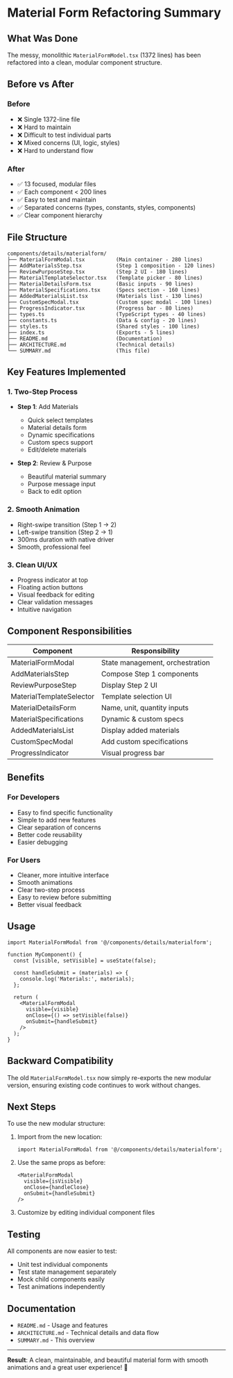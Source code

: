 # Material Form Refactoring Summary

## What Was Done

The messy, monolithic `MaterialFormModel.tsx` (1372 lines) has been refactored into a clean, modular component structure.

## Before vs After

### Before
- ❌ Single 1372-line file
- ❌ Hard to maintain
- ❌ Difficult to test individual parts
- ❌ Mixed concerns (UI, logic, styles)
- ❌ Hard to understand flow

### After
- ✅ 13 focused, modular files
- ✅ Each component < 200 lines
- ✅ Easy to test and maintain
- ✅ Separated concerns (types, constants, styles, components)
- ✅ Clear component hierarchy

## File Structure

```
components/details/materialform/
├── MaterialFormModal.tsx          (Main container - 280 lines)
├── AddMaterialsStep.tsx           (Step 1 composition - 120 lines)
├── ReviewPurposeStep.tsx          (Step 2 UI - 180 lines)
├── MaterialTemplateSelector.tsx   (Template picker - 80 lines)
├── MaterialDetailsForm.tsx        (Basic inputs - 90 lines)
├── MaterialSpecifications.tsx     (Specs section - 160 lines)
├── AddedMaterialsList.tsx         (Materials list - 130 lines)
├── CustomSpecModal.tsx            (Custom spec modal - 100 lines)
├── ProgressIndicator.tsx          (Progress bar - 80 lines)
├── types.ts                       (TypeScript types - 40 lines)
├── constants.ts                   (Data & config - 20 lines)
├── styles.ts                      (Shared styles - 100 lines)
├── index.ts                       (Exports - 5 lines)
├── README.md                      (Documentation)
├── ARCHITECTURE.md                (Technical details)
└── SUMMARY.md                     (This file)
```

## Key Features Implemented

### 1. Two-Step Process
- **Step 1**: Add Materials
  - Quick select templates
  - Material details form
  - Dynamic specifications
  - Custom specs support
  - Edit/delete materials
  
- **Step 2**: Review & Purpose
  - Beautiful material summary
  - Purpose message input
  - Back to edit option

### 2. Smooth Animation
- Right-swipe transition (Step 1 → 2)
- Left-swipe transition (Step 2 → 1)
- 300ms duration with native driver
- Smooth, professional feel

### 3. Clean UI/UX
- Progress indicator at top
- Floating action buttons
- Visual feedback for editing
- Clear validation messages
- Intuitive navigation

## Component Responsibilities

| Component | Responsibility |
|-----------|---------------|
| MaterialFormModal | State management, orchestration |
| AddMaterialsStep | Compose Step 1 components |
| ReviewPurposeStep | Display Step 2 UI |
| MaterialTemplateSelector | Template selection UI |
| MaterialDetailsForm | Name, unit, quantity inputs |
| MaterialSpecifications | Dynamic & custom specs |
| AddedMaterialsList | Display added materials |
| CustomSpecModal | Add custom specifications |
| ProgressIndicator | Visual progress bar |

## Benefits

### For Developers
- Easy to find specific functionality
- Simple to add new features
- Clear separation of concerns
- Better code reusability
- Easier debugging

### For Users
- Cleaner, more intuitive interface
- Smooth animations
- Clear two-step process
- Easy to review before submitting
- Better visual feedback

## Usage

```tsx
import MaterialFormModal from '@/components/details/materialform';

function MyComponent() {
  const [visible, setVisible] = useState(false);

  const handleSubmit = (materials) => {
    console.log('Materials:', materials);
  };

  return (
    <MaterialFormModal
      visible={visible}
      onClose={() => setVisible(false)}
      onSubmit={handleSubmit}
    />
  );
}
```

## Backward Compatibility

The old `MaterialFormModel.tsx` now simply re-exports the new modular version, ensuring existing code continues to work without changes.

## Next Steps

To use the new modular structure:

1. Import from the new location:
   ```tsx
   import MaterialFormModal from '@/components/details/materialform';
   ```

2. Use the same props as before:
   ```tsx
   <MaterialFormModal
     visible={isVisible}
     onClose={handleClose}
     onSubmit={handleSubmit}
   />
   ```

3. Customize by editing individual component files

## Testing

All components are now easier to test:
- Unit test individual components
- Test state management separately
- Mock child components easily
- Test animations independently

## Documentation

- `README.md` - Usage and features
- `ARCHITECTURE.md` - Technical details and data flow
- `SUMMARY.md` - This overview

---

**Result**: A clean, maintainable, and beautiful material form with smooth animations and a great user experience! 🎉
